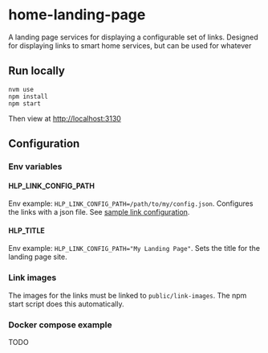 # home-landing-page

A landing page services for displaying a configurable set of links.
Designed for displaying links to smart home services, but can be used
for whatever

## Run locally

    nvm use
    npm install
    npm start

Then view at [http://localhost:3130](http://localhost:3130)

## Configuration

### Env variables

#### HLP_LINK_CONFIG_PATH
Env example: `HLP_LINK_CONFIG_PATH=/path/to/my/config.json`.
Configures the links with a json file.
See [sample link configuration](./examples/links.json).

#### HLP_TITLE
Env example: `HLP_LINK_CONFIG_PATH="My Landing Page"`.
Sets the title for the landing page site.

### Link images
The images for the links must be linked to `public/link-images`. The npm start script does this automatically.

### Docker compose example

TODO

